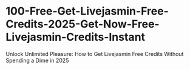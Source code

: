 # 100-Free-Get-Livejasmin-Free-Credits-2025-Get-Now-Free-Livejasmin-Credits-Instant
Unlock Unlimited Pleasure: How to Get Livejasmin Free Credits Without Spending a Dime in 2025

